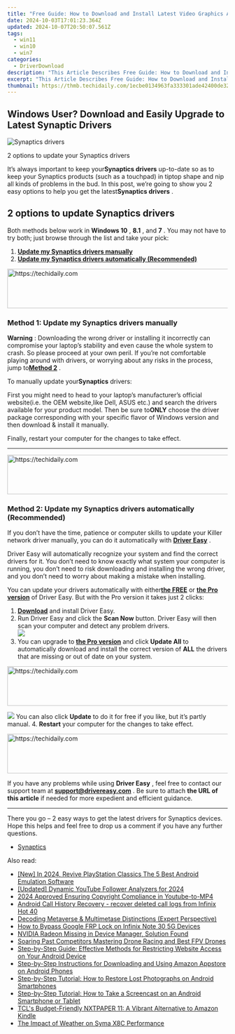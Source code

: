 ```yaml
---
title: "Free Guide: How to Download and Install Latest Video Graphics Adapter (VGA) Drivers"
date: 2024-10-03T17:01:23.364Z
updated: 2024-10-07T20:50:07.561Z
tags:
  - win11
  - win10
  - win7
categories:
  - DriverDownload
description: "This Article Describes Free Guide: How to Download and Install Latest Video Graphics Adapter (VGA) Drivers"
excerpt: "This Article Describes Free Guide: How to Download and Install Latest Video Graphics Adapter (VGA) Drivers"
thumbnail: https://thmb.techidaily.com/1ecbe0134963fa333301ade42400de327d03477a104e3a0eb43938f94bc26b2e.jpg
---
```


## Windows User? Download and Easily Upgrade to Latest Synaptic Drivers

![Synaptics drivers ](https://images.drivereasy.com/wp-content/uploads/2018/12/img_5c048f1b435b6.jpg)

 2 options to update your Synaptics drivers

 It’s always important to keep your**Synaptics drivers** up-to-date so as to keep your Synaptics products (such as a touchpad) in tiptop shape and nip all kinds of problems in the bud. In this post, we’re going to show you 2 easy options to help you get the latest**Synaptics drivers** .

## 2 options to update Synaptics drivers

 Both methods below work in **Windows 10** , **8.1** , and **7** . You may not have to try both; just browse through the list and take your pick:

1. [**Update my Synaptics drivers manually**](https://tools.techidaily.com/drivereasy/download/)
2. [**Update my Synaptics drivers automatically (Recommended)**](https://tools.techidaily.com/drivereasy/download/)

<!-- affiliate ads begin -->
<a href="https://unicoeye.pxf.io/c/5597632/2134224/18498" target="_top" id="2134224">
  <img src="//a.impactradius-go.com/display-ad/18498-2134224" border="0" alt="https://techidaily.com" width="728" height="90"/>
</a>
<img height="0" width="0" src="https://unicoeye.pxf.io/i/5597632/2134224/18498" style="position:absolute;visibility:hidden;" border="0" />
<!-- affiliate ads end -->

### **Method 1: Update my Synaptics drivers manually**

**Warning** : Downloading the wrong driver or installing it incorrectly can compromise your laptop’s stability and even cause the whole system to crash. So please proceed at your own peril. If you’re not comfortable playing around with drivers, or worrying about any risks in the process, jump to[**Method 2**](https://tools.techidaily.com/drivereasy/download/) .

 To manually update your**Synaptics** drivers:

 First you might need to head to your laptop’s manufacturer’s official website(i.e. the OEM website,like Dell, ASUS etc.) and search the drivers available for your product model. Then  be sure to**ONLY** choose the driver package corresponding with your specific flavor of Windows version and then download & install it manually.

 Finally, restart your computer for the changes to take effect.  

---

<!-- affiliate ads begin -->
<a href="https://appsumo.8odi.net/c/5597632/2043855/7443" target="_top" id="2043855">
  <img src="//a.impactradius-go.com/display-ad/7443-2043855" border="0" alt="https://techidaily.com" width="728" height="90"/>
</a>
<img height="0" width="0" src="https://appsumo.8odi.net/i/5597632/2043855/7443" style="position:absolute;visibility:hidden;" border="0" />
<!-- affiliate ads end -->

### **Method 2: Update my Synaptics drivers automatically (Recommended)**

 If you don’t have the time, patience or computer skills to update your Killer network  driver manually, you can do it automatically with **[Driver Easy](https://tools.techidaily.com/drivereasy/download/)**  .

 Driver Easy will automatically recognize your system and find the correct drivers for it. You don’t need to know exactly what system your computer is running, you don’t need to risk downloading and installing the wrong driver, and you don’t need to worry about making a mistake when installing.

 You can update your drivers automatically with either[**the FREE**](https://tools.techidaily.com/drivereasy/download/) or **[the Pro version](https://tools.techidaily.com/drivereasy/download/)**  of Driver Easy. But with the Pro version it takes just 2 clicks:

1. [**Download**](https://tools.techidaily.com/drivereasy/download/)  and install Driver Easy.
2. Run Driver Easy and click the **Scan Now** button. Driver Easy will then scan your computer and detect any problem drivers.  
![](https://images.drivereasy.com/wp-content/uploads/2018/07/img_5b5aefd675a7c.jpg)
3. You can upgrade to **[the Pro version](https://tools.techidaily.com/drivereasy/download/)**  and click **Update All** to automatically download and install the correct version of **ALL**  the drivers that are missing or out of date on your system.  

<!-- affiliate ads begin -->
<a href="https://aligracehair.sjv.io/c/5597632/1902309/19272" target="_top" id="1902309">
  <img src="//a.impactradius-go.com/display-ad/19272-1902309" border="0" alt="https://techidaily.com" width="728" height="90"/>
</a>
<img height="0" width="0" src="https://aligracehair.sjv.io/i/5597632/1902309/19272" style="position:absolute;visibility:hidden;" border="0" />
<!-- affiliate ads end -->

![](https://images.drivereasy.com/wp-content/uploads/2018/10/img_5bb5bf49744f0.jpg) You can also click **Update** to do it for free if you like, but it’s partly manual.
4. **Restart**   your computer for the changes to take effect.

<!-- affiliate ads begin -->
<a href="https://wigfever.sjv.io/c/5597632/2014859/22899" target="_top" id="2014859">
  <img src="//a.impactradius-go.com/display-ad/22899-2014859" border="0" alt="https://techidaily.com" width="728" height="90"/>
</a>
<img height="0" width="0" src="https://wigfever.sjv.io/i/5597632/2014859/22899" style="position:absolute;visibility:hidden;" border="0" />
<!-- affiliate ads end -->

 If you have any problems while using **Driver Easy** , feel free to contact our support team at **<support@drivereasy.com>** . Be sure to attach **the URL of this article** if needed for more expedient and efficient guidance.

---

 There you go – 2 easy ways to get the latest drivers for Synaptics devices. Hope this helps and feel free to drop us a comment if you have any further questions.

* [Synaptics](https://tools.techidaily.com/drivereasy/download/)

<ins class="adsbygoogle"
     style="display:block"
     data-ad-format="autorelaxed"
     data-ad-client="ca-pub-7571918770474297"
     data-ad-slot="1223367746"></ins>

<ins class="adsbygoogle"
     style="display:block"
     data-ad-client="ca-pub-7571918770474297"
     data-ad-slot="8358498916"
     data-ad-format="auto"
     data-full-width-responsive="true"></ins>

<span class="atpl-alsoreadstyle">Also read:</span>
<div><ul>
<li><a href="https://desktop-recording.techidaily.com/new-in-2024-revive-playstation-classics-the-5-best-android-emulation-software/"><u>[New] In 2024, Revive PlayStation Classics The 5 Best Android Emulation Software</u></a></li>
<li><a href="https://facebook-record-videos.techidaily.com/updated-dynamic-youtube-follower-analyzers-for-2024/"><u>[Updated] Dynamic YouTube Follower Analyzers for 2024</u></a></li>
<li><a href="https://youtube-video-recordings.techidaily.com/2024-approved-ensuring-copyright-compliance-in-youtube-to-mp4/"><u>2024 Approved Ensuring Copyright Compliance in Youtube-to-MP4</u></a></li>
<li><a href="https://phone-solutions.techidaily.com/android-call-history-recovery-recover-deleted-call-logs-from-infinix-hot-40-by-fonelab-android-recover-call-logs/"><u>Android Call History Recovery - recover deleted call logs from Infinix Hot 40</u></a></li>
<li><a href="https://extra-information.techidaily.com/decoding-metaverse-and-multimetase-distinctions-expert-perspective/"><u>Decoding Metaverse & Multimetase Distinctions (Expert Perspective)</u></a></li>
<li><a href="https://bypass-frp.techidaily.com/how-to-bypass-google-frp-lock-on-infinix-note-30-5g-devices-by-drfone-android/"><u>How to Bypass Google FRP Lock on Infinix Note 30 5G Devices</u></a></li>
<li><a href="https://network-issues.techidaily.com/nvidia-radeon-missing-in-device-manager-solution-found/"><u>NVIDIA Radeon Missing in Device Manager, Solution Found</u></a></li>
<li><a href="https://extra-resources.techidaily.com/soaring-past-competitors-mastering-drone-racing-and-best-fpv-drones/"><u>Soaring Past Competitors Mastering Drone Racing and Best FPV Drones</u></a></li>
<li><a href="https://hardware-help.techidaily.com/step-by-step-guide-effective-methods-for-restricting-website-access-on-your-android-device/"><u>Step-by-Step Guide: Effective Methods for Restricting Website Access on Your Android Device</u></a></li>
<li><a href="https://hardware-help.techidaily.com/step-by-step-instructions-for-downloading-and-using-amazon-appstore-on-android-phones/"><u>Step-by-Step Instructions for Downloading and Using Amazon Appstore on Android Phones</u></a></li>
<li><a href="https://hardware-help.techidaily.com/step-by-step-tutorial-how-to-restore-lost-photographs-on-android-smartphones/"><u>Step-by-Step Tutorial: How to Restore Lost Photographs on Android Smartphones</u></a></li>
<li><a href="https://hardware-help.techidaily.com/step-by-step-tutorial-how-to-take-a-screencast-on-an-android-smartphone-or-tablet/"><u>Step-by-Step Tutorial: How to Take a Screencast on an Android Smartphone or Tablet</u></a></li>
<li><a href="https://hardware-help.techidaily.com/tcls-budget-friendly-nxtpaper-11-a-vibrant-alternative-to-amazon-kindle/"><u>TCL's Budget-Friendly NXTPAPER 11: A Vibrant Alternative to Amazon Kindle</u></a></li>
<li><a href="https://extra-resources.techidaily.com/the-impact-of-weather-on-syma-x8c-performance/"><u>The Impact of Weather on Syma X8C Performance</u></a></li>
</ul></div>

